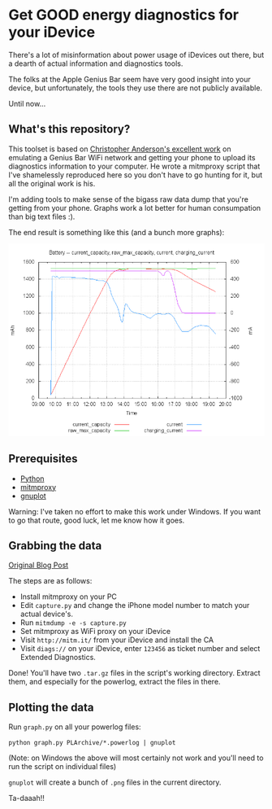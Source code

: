 # Get GOOD energy diagnostics for your iDevice

There's a lot of misinformation about power usage of iDevices out there, but a
dearth of actual information and diagnostics tools.

The folks at the Apple Genius Bar seem have very good insight into your device,
but unfortunately, the tools they use there are not publicly available.

Until now...

## What's this repository?

This toolset is based on [Christopher Anderson's excellent
work](http://www.lyonanderson.org/blog/2014/02/06/ios-power-diagnostics/) on
emulating a Genius Bar WiFi network and getting your phone to upload its
diagnostics information to your computer. He wrote a mitmproxy script that I've
shamelessly reproduced here so you don't have to go hunting for it, but all the
original work is his.

I'm adding tools to make sense of the bigass raw data dump that you're getting
from your phone. Graphs work a lot better for human consumpation than big text
files :).

The end result is something like this (and a bunch more graphs):

![Example Graph](example.png)

## Prerequisites

* [Python](http://www.python.org)
* [mitmproxy](http://mitmproxy.org)
* [gnuplot](http://www.gnuplot.info)

Warning: I've taken no effort to make this work under Windows. If you want to
go that route, good luck, let me know how it goes.

## Grabbing the data

[Original Blog Post](http://www.lyonanderson.org/blog/2014/02/06/ios-power-diagnostics/)

The steps are as follows:

* Install mitmproxy on your PC
* Edit `capture.py` and change the iPhone model number to match your actual
  device's.
* Run `mitmdump -e -s capture.py`
* Set mitmproxy as WiFi proxy on your iDevice
* Visit `http://mitm.it/` from your iDevice and install the CA
* Visit `diags://` on your iDevice, enter `123456` as ticket number and select
  Extended Diagnostics.

Done! You'll have two `.tar.gz` files in the script's working directory.
Extract them, and especially for the powerlog, extract the files in there.

## Plotting the data

Run `graph.py` on all your powerlog files:

    python graph.py PLArchive/*.powerlog | gnuplot

(Note: on Windows the above will most certainly not work and you'll need to run
the script on individual files)

`gnuplot` will create a bunch of `.png` files in the current directory.

Ta-daaah!!

